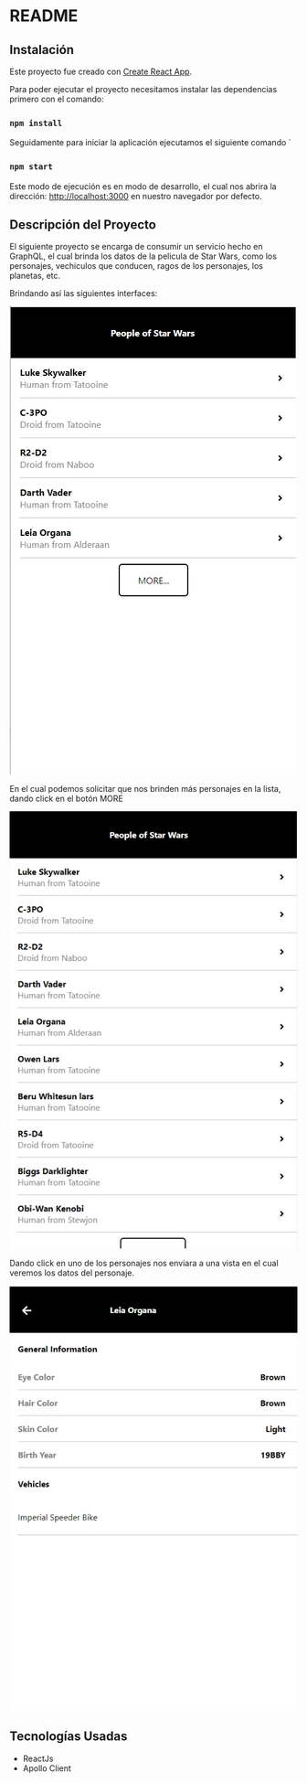 # README

## Instalación
Este proyecto fue creado con [Create React App](https://github.com/facebook/create-react-app).

Para poder ejecutar el proyecto necesitamos instalar las dependencias primero con el comando:

### `npm install`

Seguidamente para iniciar la aplicación ejecutamos el siguiente comando `

### `npm start`

Este modo de ejecución es en modo de desarrollo, el cual nos abrira la dirección: [http://localhost:3000](http://localhost:3000) en nuestro navegador por defecto.



## Descripción del Proyecto
El siguiente proyecto se encarga de consumir un servicio hecho en GraphQL, el cual brinda los datos de la pelicula de
Star Wars, como los personajes, vechiculos que conducen, ragos de los personajes, los planetas, etc.

Brindando así las siguientes interfaces:

![alt text](./img/lista_principal.jpg)

En el cual podemos solicitar que nos brinden más personajes en la lista, dando click en el botón MORE 

![alt text](./img/mas_personajes.jpg)

Dando click en uno de los personajes nos enviara a una vista en el cual veremos los datos del personaje.

![alt text](./img/detalles_personaje.jpg)


## Tecnologías Usadas

- ReactJs
- Apollo Client

